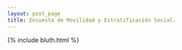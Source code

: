 ```yaml
---
layout: post_page
title: Encuesta de Movilidad y Estratificación Social.
---
```


{% include bluth.html %}